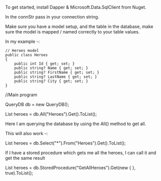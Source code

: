 To get started, install Dapper & Microsoft.Data.SqlClient from Nuget.

In the connStr pass in your connection string.

Make sure you have a model setup, and the table in the database, make sure the model is mapped / named correctly to your table values.

In my example -:

    // Heroes model
    public class Heroes
    {
        public int Id { get; set; }
        public string? Name { get; set; }
        public string? FirstName { get; set; }
        public string? LastName { get; set; }
        public string? City { get; set; }
    }


  //Main program

  QueryDB db = new QueryDB();

  List<Heroes> heroes = db.All("Heroes").Get<Heroes>().ToList();

Here I am querying the database by using the All() method to get all.

This will also work -:

  List<Heroes> heroes = db.Select("*").From("Heroes").Get<Heroes>().ToList();

If I have a stored procedure which gets me all the heroes, I can call it and get the same result

  List<Heroes> heroes = db.StoredProcedure("GetAllHeroes").Get<Heroes>(new {  }, true).ToList();

